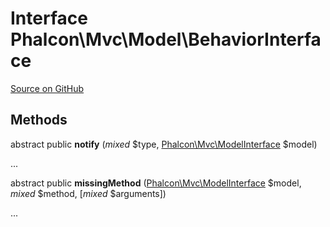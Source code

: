 # Interface **Phalcon\\Mvc\\Model\\BehaviorInterface**

<a href="https://github.com/phalcon/cphalcon/blob/master/phalcon/mvc/model/behaviorinterface.zep" class="btn btn-default btn-sm">Source on GitHub</a>

## Methods

abstract public **notify** (*mixed* $type, [Phalcon\Mvc\ModelInterface](/en/3.1.2/api/Phalcon_Mvc_ModelInterface) $model)

...

abstract public **missingMethod** ([Phalcon\Mvc\ModelInterface](/en/3.1.2/api/Phalcon_Mvc_ModelInterface) $model, *mixed* $method, [*mixed* $arguments])

...